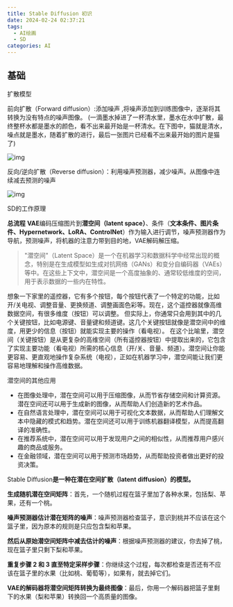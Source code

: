 ```yaml
---
title: Stable Diffusion 初识
date: 2024-02-24 02:37:21
tags:
  - AI绘画
  - SD
categories: AI
---
```


## 基础

扩散模型

前向扩散（Forward diffusion）:添加噪声 ,将噪声添加到训练图像中，逐渐将其转换为没有特点的噪声图像。 (一滴墨水掉进了一杯清水里，墨水在水中扩散，最终整杯水都是墨水的颜色，看不出来最开始是一杯清水。在下图中，猫就是清水，噪点就是墨水，随着扩散的进行，最后一张图片已经看不出来最开始的图片是猫了)

![img](https://tinistyle-self.oss-cn-chengdu.aliyuncs.com/books/a2a851a6e546d6301370f02b3b0707db.png)

反向/逆向扩散（Reverse diffusion）：利用噪声预测器，减少噪声。从图像中连续减去预测的噪声

![img](https://tinistyle-self.oss-cn-chengdu.aliyuncs.com/books/9620fea07cafc1e56e59457262f71f35.png)



SD的工作原理

**总流程** **VAE**编码压缩图片到**潜空间（latent space）**、条件（**文本条件、图片条件、Hypernetwork、LoRA、ControlNet**）作为输入进行调节，噪声预测器作为导航，预测噪声，将机器的注意力带到目的地，VAE解码解压缩。

> "潜空间"（Latent Space）是一个在机器学习和数据科学中经常出现的概念，特别是在生成模型如生成对抗网络（GANs）和变分自编码器（VAEs）等中。在这些上下文中，潜空间是一个高度抽象的、通常较低维度的空间，用于表示数据的一些内在特性。

想象一下家里的遥控器，它有多个按钮，每个按钮代表了一个特定的功能，比如开/关电视、调整音量、更换频道、调整画面色彩等。现在，这个遥控器就像高维数据空间，有很多维度（按钮）可以调整。 但实际上，你通常只会用到其中的几个关键按钮，比如电源键、音量键和频道键。这几个关键按钮就像是潜空间中的维度，用更少的信息（按钮）就能实现主要的操作（看电视）。 在这个比喻里，潜空间（关键按钮）是从更复杂的高维空间（所有遥控器按钮）中提取出来的，它包含了实现主要功能（看电视）所需的核心信息（开/关、音量、频道）。潜空间让你能更容易、更直观地操作复杂系统（电视），正如在机器学习中，潜空间能让我们更容易地理解和操作高维数据。

潜空间的其他应用

- 在图像处理中，潜在空间可以用于压缩图像，从而节省存储空间和计算资源。潜在空间还可以用于生成新的图像，从而帮助人们创造新的艺术作品。
- 在自然语言处理中，潜在空间可以用于可视化文本数据，从而帮助人们理解文本中隐藏的模式和趋势。潜在空间还可以用于训练机器翻译模型，从而提高翻译的准确性。
- 在推荐系统中，潜在空间可以用于发现用户之间的相似性，从而推荐用户感兴趣的商品或服务。
- 在金融领域，潜在空间可以用于预测市场趋势，从而帮助投资者做出更好的投资决策。



Stable Diffusion**是一种在潜在空间扩散（latent diffusion）的模型。**

**生成随机潜在空间矩阵**：首先，一个随机过程在篮子里加了各种水果，包括梨、苹果，还有一个桃。

**噪声预测器估计潜在矩阵的噪声**：噪声预测器检查篮子，意识到桃并不应该在这个篮子里，因为原本的规则是只应包含梨和苹果。

**然后从原始潜空间矩阵中减去估计的噪声**：根据噪声预测器的建议，你去掉了桃，现在篮子里只剩下梨和苹果。

**重复步骤 2 和 3 直至特定采样步骤**：你继续这个过程，每次都检查是否还有不应该在篮子里的水果（比如桃、葡萄等），如果有，就去掉它们。

**VAE的解码器将潜空间矩阵转换为最终图像**：最后，你用一个解码器把篮子里剩下的水果（梨和苹果）转换回一个高质量的图像。


